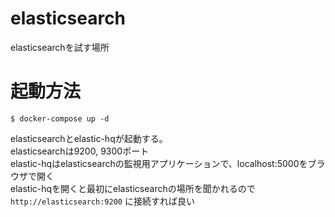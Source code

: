 # elasticsearch
elasticsearchを試す場所

# 起動方法
```
$ docker-compose up -d
```
elasticsearchとelastic-hqが起動する。  
elasticsearchは9200, 9300ポート  
elastic-hqはelasticsearchの監視用アプリケーションで、localhost:5000をブラウザで開く  
elastic-hqを開くと最初にelasticsearchの場所を聞かれるので `http://elasticsearch:9200` に接続すれば良い